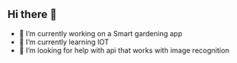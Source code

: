 ## Hi there 👋

- 🔭 I’m currently working on a Smart gardening app
- 🌱 I’m currently learning IOT
- 🤔 I’m looking for help with api that works with image recognition
<!--
**Dukent29/dukent29** is a ✨ _special_ ✨ repository because its `README.md` (this file) appears on your GitHub profile.

Here are some ideas to get you started:

- 🔭 I’m currently working on ...
- 🌱 I’m currently learning ...
- 👯 I’m looking to collaborate on ...
- 🤔 I’m looking for help with ...
- 💬 Ask me about ...
- 📫 How to reach me: ...
- 😄 Pronouns: ...
- ⚡ Fun fact: ...
-->
